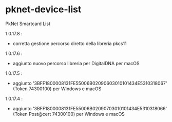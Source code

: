 # pknet-device-list
PkNet Smartcard List

1.0.17.8 : 
- corretta gestione percorso diretto della libreria pkcs11

1.0.17.6 : 
- aggiunto nuovo percorso libreria per DigitalDNA per macOS

1.0.17.5 : 
- aggiunto '3BFF1800008131FE55006B02090603010101434E5310318067' (Token 74300100) per Windows e macOS

1.0.17.4 : 
- aggiunto '3BFF1800008131FE55006B02090703010101434E5310318066' (Token Post@cert 74300100) per Windows e macOS
